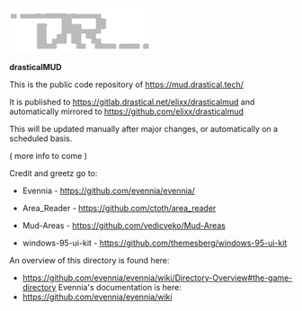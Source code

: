 ![drastical logo](./web/static/website/images/dr.gif)

**drasticalMUD**

This is the public code repository of https://mud.drastical.tech/

It is published to https://gitlab.drastical.net/elixx/drasticalmud
and automatically mirrored to https://github.com/elixx/drasticalmud

This will be updated manually after major changes, or automatically on a scheduled basis.

( more info to come )

Credit and greetz go to:
 - Evennia - https://github.com/evennia/evennia/
 
 - Area_Reader - https://github.com/ctoth/area_reader
 
 - Mud-Areas - https://github.com/vedicveko/Mud-Areas
 
 - windows-95-ui-kit - https://github.com/themesberg/windows-95-ui-kit

An overview of this directory is found here:
* https://github.com/evennia/evennia/wiki/Directory-Overview#the-game-directory
Evennia's documentation is here:
* https://github.com/evennia/evennia/wiki